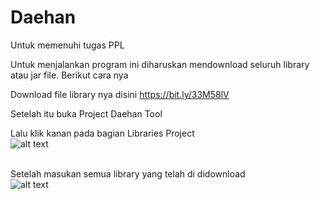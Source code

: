 # Daehan
Untuk memenuhi tugas PPL

Untuk menjalankan program ini diharuskan mendownload seluruh library atau jar file.
Berikut cara nya

Download file library nya disini https://bit.ly/33M58lV

Setelah itu buka Project Daehan Tool

Lalu klik kanan pada bagian Libraries Project<br />
![alt text](https://media.giphy.com/media/Vcc6VkWgplJrgnbk5m/giphy.gif)<br /><br />

Setelah masukan semua library yang telah di didownload<br />
![alt text](https://media.giphy.com/media/B9niO8WyNYQ4sKvqKc/giphy.gif)<br />

